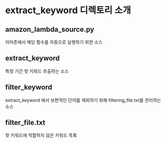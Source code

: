 # extract_keyword 디렉토리 소개
## amazon_lambda_source.py
아마존에서 해당 함수를 자동으로 실행하기 위한 소스

## extract_keyword
특정 기간 핫 키워드 추출하는 소스


## filter_keyword 
extract_keyword 에서 보편적인 단어를 제외하기 위해 filtering_file.txt를 관리하는 소스

## filter_file.txt
핫 키워드에 적합하지 않은 키워드 목록
